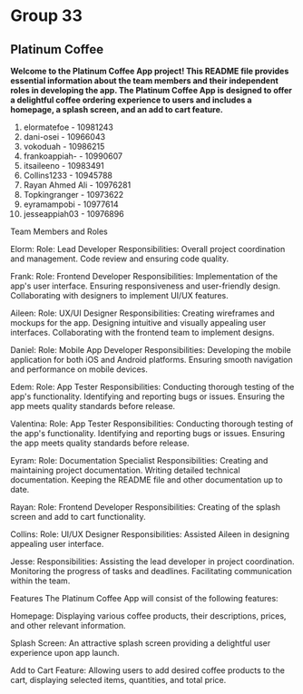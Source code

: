 # Group 33
## Platinum Coffee
**Welcome to the Platinum Coffee App project! This README file provides essential information about the team members and their independent roles in developing the app. The Platinum Coffee App is designed to offer a delightful coffee ordering experience to users and includes a homepage, a splash screen, and an add to cart feature.**

1. elormatefoe - 10981243 <br/>
2. dani-osei - 10966043 <br/>
3. vokoduah - 10986215 <br/>
4. frankoappiah- - 10990607 <br/>
5. itsaileeno - 10983491 <br/>
6. Collins1233 - 10945788 <br/>
7. Rayan Ahmed Ali - 10976281 <br/>
8. Topkingranger - 10973622 <br/>
9. eyramampobi - 10977614 <br/>
10. jesseappiah03 - 10976896



Team Members and Roles

Elorm:
Role: Lead Developer
Responsibilities:
Overall project coordination and management.
Code review and ensuring code quality.

Frank:
Role: Frontend Developer
Responsibilities:
Implementation of the app's user interface.
Ensuring responsiveness and user-friendly design.
Collaborating with designers to implement UI/UX features.

Aileen:
Role: UX/UI Designer
Responsibilities:
Creating wireframes and mockups for the app.
Designing intuitive and visually appealing user interfaces.
Collaborating with the frontend team to implement designs.

Daniel:
Role: Mobile App Developer
Responsibilities:
Developing the mobile application for both iOS and Android platforms.
Ensuring smooth navigation and performance on mobile devices.

Edem:
Role: App Tester
Responsibilities:
Conducting thorough testing of the app's functionality.
Identifying and reporting bugs or issues.
Ensuring the app meets quality standards before release.

Valentina:
Role: App Tester
Responsibilities:
Conducting thorough testing of the app's functionality.
Identifying and reporting bugs or issues.
Ensuring the app meets quality standards before release.

Eyram:
Role: Documentation Specialist
Responsibilities:
Creating and maintaining project documentation.
Writing detailed technical documentation.
Keeping the README file and other documentation up to date.

Rayan:
Role: Frontend Developer
Responsibilities:
Creating of the splash screen and add to cart functionality.

Collins:
Role: UI/UX Designer
Responsibilities: Assisted Aileen in designing appealing user interface.


Jesse:
Responsibilities:
Assisting the lead developer in project coordination.
Monitoring the progress of tasks and deadlines.
Facilitating communication within the team.

Features
The Platinum Coffee App will consist of the following features:

Homepage: Displaying various coffee products, their descriptions, prices, and other relevant information.

Splash Screen: An attractive splash screen providing a delightful user experience upon app launch.

Add to Cart Feature: Allowing users to add desired coffee products to the cart, displaying selected items, quantities, and total price.
